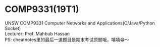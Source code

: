# COMP9331(19T1)
UNSW COMP9331 Computer Networks and Applications(C/Java/Python Socket)    
Lecturer: Prof. Mahbub Hassan  
PS: cheatnotes里的最后一道题目是期末考试原题哦，嘻嘻😁～
